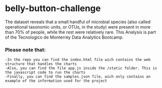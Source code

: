 # belly-button-challenge
The dataset reveals that a small handful of microbial species (also called operational taxonomic units, or OTUs, in the study) were present in more than 70% of people, while the rest were relatively rare. This Analysis is part of the Tecnologico de Monterrey Data Analytics Bootcamp.



### Please note that: 
    -In the repo you can find the index.html file wich contains the web structure that handles the charts
    -Also, you can find the file app.js inside the /static folder. This is the javascript code to run the charts
    -Finally, you can find the samples.json file, wich only contains an example of the information used for the project
